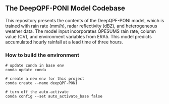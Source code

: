 ## The DeepQPF-PONI Model Codebase

This repository presents the contents of the DeepQPF-PONI model, which is trained with rain rate (mm/h), radar reflectivity (dBZ), and heterogeneous weather data. 
The model input incorporates QPESUMS rain rate, column value (CV), and environment variables from ERA5. 
This model predicts accumulated hourly rainfall at a lead time of three hours.

### How to build the environment
``` python=1
# update conda in base env
conda update conda

# create a new env for this project
conda create --name deepQPF-PONI

# turn off the auto-activate
conda config --set auto_activate_base false
